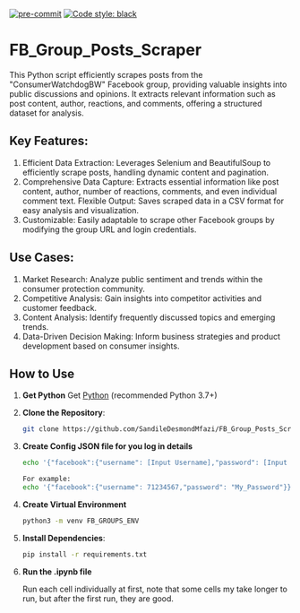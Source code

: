 [![pre-commit](https://img.shields.io/badge/pre--commit-enabled-brightgreen?logo=pre-commit&logoColor=white)](https://pre-commit.com/)
[![Code style: black](https://img.shields.io/badge/code%20style-black-000000.svg)](https://github.com/psf/black)

# FB_Group_Posts_Scraper

This Python script efficiently scrapes posts from the "ConsumerWatchdogBW" Facebook group, providing valuable insights into public discussions and opinions. It extracts relevant information such as post content, author, reactions, and comments, offering a structured dataset for analysis.

## Key Features:

1. Efficient Data Extraction: Leverages Selenium and BeautifulSoup to efficiently scrape posts, handling dynamic content and pagination.
2. Comprehensive Data Capture: Extracts essential information like post content, author, number of reactions, comments, and even individual comment text.
Flexible Output: Saves scraped data in a CSV format for easy analysis and visualization.
3. Customizable: Easily adaptable to scrape other Facebook groups by modifying the group URL and login credentials.

## Use Cases:
1. Market Research: Analyze public sentiment and trends within the consumer protection community.
2. Competitive Analysis: Gain insights into competitor activities and customer feedback.
3. Content Analysis: Identify frequently discussed topics and emerging trends.
4. Data-Driven Decision Making: Inform business strategies and product development based on consumer insights.

## How to Use

1. **Get Python**
   Get [Python](https://www.python.org/downloads/) (recommended Python 3.7+)


2. **Clone the Repository**:
   ```sh
   git clone https://github.com/SandileDesmondMfazi/FB_Group_Posts_Scraper.git
   ```

3. **Create Config JSON file for you log in details**

   ```sh
   echo '{"facebook":{"username": [Input Username],"password": [Input Password]}}' > Config_file.json

   For example:
   echo '{"facebook":{"username": 71234567,"password": "My_Password"}}' > Config_file.json 
   ```

4. **Create Virtual Environment**
   ```sh
   python3 -m venv FB_GROUPS_ENV
   ```

5. **Install Dependencies**:
   ```sh
   pip install -r requirements.txt
   ```

6. **Run the .ipynb file**

   Run each cell individually at first, note that some cells my take longer to run, but after the first run, they are good.

